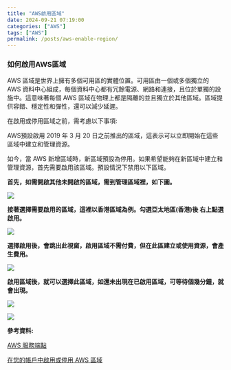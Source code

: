 ```yaml
---
title: "AWS啟用區域"
date: 2024-09-21 07:19:00
categories: ["AWS"]
tags: ["AWS"]
permalink: /posts/aws-enable-region/
---
```

### 如何啟用AWS區域

AWS 區域是世界上擁有多個可用區的實體位置。可用區由一個或多個獨立的 AWS 資料中心組成，每個資料中心都有冗餘電源、網路和連接，且位於單獨的設施中。這意味著每個 AWS 區域在物理上都是隔離的並且獨立於其他區域。區域提供容錯、穩定性和彈性，還可以減少延遲。

在啟用或停用區域之前，需考慮以下事項:

AWS預設啟用 2019 年 3 月 20 日之前推出的區域，這表示可以立即開始在這些區域中建立和管理資源。

如今，當 AWS 新增區域時，新區域預設為停用。如果希望能夠在新區域中建立和管理資源，首先需要啟用該區域。預設情況下禁用以下區域。

**首先，如需開啟其他未開啟的區域，需到管理區域裡，如下圖。**

[![](https://blogger.googleusercontent.com/img/a/AVvXsEhkda4IqTIp3bX4S2eaACH8zyHFqIafA-Dq7Qg9x-U1V-FP1CYnWH17I6MGVMT1uMBMEC4a-ewYxk8VFSqJWp4nLrQhjLgTo8ETG8DnjWMaDPaDhKrBcFeW1a86MsTlM0QahQdClbfcI_HRFo8zED3oTtN9zcPJOVB13XBmClizK89icXQQqZoJi_tRcB4E=w331-h503)](https://blogger.googleusercontent.com/img/a/AVvXsEhkda4IqTIp3bX4S2eaACH8zyHFqIafA-Dq7Qg9x-U1V-FP1CYnWH17I6MGVMT1uMBMEC4a-ewYxk8VFSqJWp4nLrQhjLgTo8ETG8DnjWMaDPaDhKrBcFeW1a86MsTlM0QahQdClbfcI_HRFo8zED3oTtN9zcPJOVB13XBmClizK89icXQQqZoJi_tRcB4E)

  
  
  
  

**接著選擇需要啟用的區域，這裡以香港區域為例。勾選亞太地區(香港)後 右上點選啟用。**

[![](https://blogger.googleusercontent.com/img/a/AVvXsEinXrfnZERYdH6nmbzt806AwTj8gpaJr2xzdXm4RZoWsNr0luJMcLT952CxCbTUt-3exnfiuTfW9ORrv--olHkfA67Bs4fZlHVIb-qntY7v2FDp0VLXkks_74SGi5-CNTaI_beIKSUlFFG9XdXq1k_WT4zZhAoaaIAjLbX7NCfgx7Ls4n9Y5dAUKx7fUxnI=w629-h206)](https://blogger.googleusercontent.com/img/a/AVvXsEinXrfnZERYdH6nmbzt806AwTj8gpaJr2xzdXm4RZoWsNr0luJMcLT952CxCbTUt-3exnfiuTfW9ORrv--olHkfA67Bs4fZlHVIb-qntY7v2FDp0VLXkks_74SGi5-CNTaI_beIKSUlFFG9XdXq1k_WT4zZhAoaaIAjLbX7NCfgx7Ls4n9Y5dAUKx7fUxnI)

  

**選擇啟用後，會跳出此視窗，啟用區域不需付費，但在此區建立或使用資源，會產生費用。**

[![](https://blogger.googleusercontent.com/img/a/AVvXsEggTwrpXtl4Onz19Ui3D8k3APJURKZ306uv14j_h6TVlppKRDz21c0gLB5kpGhNf0Gc06kMIsc8XKAkr_WIqupS--iongo7YBi-LBCgxt2RowWSlWI0xJWNjwUlceViXNEXTbYRWKUEAOW3aYbmPdKEt-Nl3HgqCRrcaFRBVcVet8A0-_ksWeav4jaKEkZG=w579-h461)](https://blogger.googleusercontent.com/img/a/AVvXsEggTwrpXtl4Onz19Ui3D8k3APJURKZ306uv14j_h6TVlppKRDz21c0gLB5kpGhNf0Gc06kMIsc8XKAkr_WIqupS--iongo7YBi-LBCgxt2RowWSlWI0xJWNjwUlceViXNEXTbYRWKUEAOW3aYbmPdKEt-Nl3HgqCRrcaFRBVcVet8A0-_ksWeav4jaKEkZG)

  
  

**啟用區域後，就可以選擇此區域，如還未出現在已啟用區域，可等待個幾分鐘，就會出現。**

[![](https://blogger.googleusercontent.com/img/a/AVvXsEiR445xu6LWbwDMcr2H19tvvvHG6BXsOXAnov6DmaKfi15WZgxNJEaPnUUGxELZUQpdzZSBFWD5wn2443JYKGtBeQmh0zIu2PMp-pDUh5aC2EVcTGFwoMEiS0KviYC3_7lnrjLVutTmoGWxL7H9RJ8OD-wkcmaxiC054CwPKLhDn53qB343CkM8gGZf7XKp=w667-h71)](https://blogger.googleusercontent.com/img/a/AVvXsEiR445xu6LWbwDMcr2H19tvvvHG6BXsOXAnov6DmaKfi15WZgxNJEaPnUUGxELZUQpdzZSBFWD5wn2443JYKGtBeQmh0zIu2PMp-pDUh5aC2EVcTGFwoMEiS0KviYC3_7lnrjLVutTmoGWxL7H9RJ8OD-wkcmaxiC054CwPKLhDn53qB343CkM8gGZf7XKp)

  
  

[![](https://blogger.googleusercontent.com/img/a/AVvXsEgR59051HVstEADaA2Egr_2nf3apzu44aL4GTL0--xMKdyrZhqGdwdDks6S8JQI8zP6piYwPaGqWUUcJBo78aDDnxZYLPyLhNd-cDDABBjsLcnSLrfZa0xxEpZ-bqGSRuCEaLULKadZpn800otSqznfTDGUbjzCLnAGEzpvwnhM9UJZ9MoTVIop4IRckIvo=w536-h557)](https://blogger.googleusercontent.com/img/a/AVvXsEgR59051HVstEADaA2Egr_2nf3apzu44aL4GTL0--xMKdyrZhqGdwdDks6S8JQI8zP6piYwPaGqWUUcJBo78aDDnxZYLPyLhNd-cDDABBjsLcnSLrfZa0xxEpZ-bqGSRuCEaLULKadZpn800otSqznfTDGUbjzCLnAGEzpvwnhM9UJZ9MoTVIop4IRckIvo)

  
  
  
  
  

**參考資料:**

[AWS 服務端點](https://docs.aws.amazon.com/general/latest/gr/rande.html)

[在您的帳戶中啟用或停用 AWS 區域](https://docs.aws.amazon.com/accounts/latest/reference/manage-acct-regions.html?icmpid=docs_console_unmapped)
